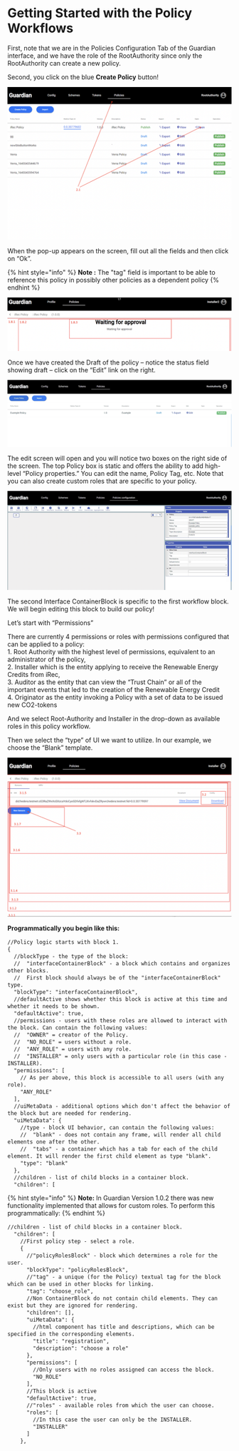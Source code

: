 # Getting Started with the Policy Workflows

First, note that we are in the Policies Configuration Tab of the Guardian interface, and we have the role of the RootAuthority since only the RootAuthority can create a new policy.

Second, you click on the blue **Create Policy** button!

![](<../.gitbook/assets/image (8).png>)

When the pop-up appears on the screen, fill out all the fields and then click on “Ok”.

{% hint style="info" %}
**Note :** The "tag" field is important to be able to reference this policy in possibly other policies as a dependent policy
{% endhint %}

![](<../.gitbook/assets/image (4).png>)

Once we have created the Draft of the policy – notice the status field showing draft – click on the “Edit” link on the right.

![](<../.gitbook/assets/image (15).png>)

The edit screen will open and you will notice two boxes on the right side of the screen. The top Policy box is static and offers the ability to add high-level “Policy properties.” You can edit the name, Policy Tag, etc. Note that you can also create custom roles that are specific to your policy.

![](<../.gitbook/assets/image (2) (1) (1) (1).png>)

The second Interface ContainerBlock is specific to the first workflow block. We will begin editing this block to build our policy!

Let’s start with “Permissions”

There are currently 4 permissions or roles with permissions configured that can be applied to a policy:\
1\. Root Authority with the highest level of permissions, equivalent to an administrator of the policy,\
2\. Installer which is the entity applying to receive the Renewable Energy Credits from iRec,\
3\. Auditor as the entity that can view the “Trust Chain” or all of the important events that led to the creation of the Renewable Energy Credit\
4\. Originator as the entity invoking a Policy with a set of data to be issued new CO2-tokens

And we select Root-Authority and Installer in the drop-down as available roles in this policy workflow.

Then we select the “type” of UI we want to utilize. In our example, we choose the “Blank” template.

![](<../.gitbook/assets/image (6).png>)

**Programmatically you begin like this:**

```
//Policy logic starts with block 1.
{
  //blockType - the type of the block:
  //  "interfaceContainerBlock" - a block which contains and organizes other blocks.
  //  First block should always be of the "interfaceContainerBlock" type.
  "blockType": "interfaceContainerBlock",
  //defaultActive shows whether this block is active at this time and whether it needs to be shown.
  "defaultActive": true,
  //permissions - users with these roles are allowed to interact with the block. Can contain the following values:
  //  "OWNER" = creator of the Policy.
  //  "NO_ROLE" = users without a role.
  //  "ANY_ROLE" = users with any role.
  //  "INSTALLER" = only users with a particular role (in this case - INSTALLER).
  "permissions": [
    // As per above, this block is accessible to all users (with any role).
    "ANY_ROLE"
  ],
  //uiMetaData - additional options which don't affect the behavior of the block but are needed for rendering.
  "uiMetaData": {
    //type - block UI behavior, can contain the following values:
    //  "blank" - does not contain any frame, will render all child elements one after the other.
    //  "tabs" - a container which has a tab for each of the child element. It will render the first child element as type "blank".
    "type": "blank"
  },
  //children - list of child blocks in a container block.
  "children": [
```

{% hint style="info" %}
**Note:** In Guardian Version 1.0.2 there was new functionality implemented that allows for custom roles. To perform this programmatically:
{% endhint %}

```
//children - list of child blocks in a container block.
  "children": [
    //First policy step - select a role.
    {
      //"policyRolesBlock" - block which determines a role for the user.
      "blockType": "policyRolesBlock",
      //"tag" - a unique (for the Policy) textual tag for the block which can be used in other blocks for linking.
      "tag": "choose_role",
      //Non ContainerBlock do not contain child elements. They can exist but they are ignored for rendering.
      "children": [],
      "uiMetaData": {
        //html component has title and descriptions, which can be specified in the corresponding elements.
        "title": "registration",
        "description": "choose a role"
      },
      "permissions": [
        //Only users with no roles assigned can access the block.
        "NO_ROLE"
      ],
      //This block is active
      "defaultActive": true,
      //"roles" - available roles from which the user can choose.
      "roles": [
        //In this case the user can only be the INSTALLER.
        "INSTALLER"
      ]
    },
```
